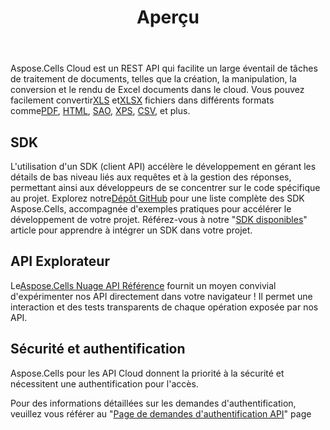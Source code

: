 ﻿---
title: Aperçu
second_title: Aspose.Cells Cloud Documen
type: docs
url: /fr/overview/
description: Aspose.Cells Cloud prend en charge Excel pour créer, convertir, fusionner, diviser, protéger, opération d'objet interne, etc.
weight: 10
kwords: Excel, Office Cloud, REST API, Feuille de calcul, PDF, CSV, Json, Markdwon, Présentation
---
 Aspose.Cells Cloud est un REST API qui facilite un large éventail de tâches de traitement de documents, telles que la création, la manipulation, la conversion et le rendu de Excel documents dans le cloud. Vous pouvez facilement convertir[XLS](https://docs.fileformat.com/spreadsheet/xls/) et[XLSX](https://docs.fileformat.com/spreadsheet/xlsx/) fichiers dans différents formats comme[PDF](https://docs.fileformat.com/view/pdf/), [HTML](https://docs.fileformat.com/web/html/), [SAO](https://docs.fileformat.com/spreadsheet/ods/), [XPS](https://docs.fileformat.com/page-description-language/xps/), [CSV](https://docs.fileformat.com/spreadsheet/csv/), et plus.


## **SDK**

 L'utilisation d'un SDK (client API) accélère le développement en gérant les détails de bas niveau liés aux requêtes et à la gestion des réponses, permettant ainsi aux développeurs de se concentrer sur le code spécifique au projet. Explorez notre[Dépôt GitHub](https://github.com/aspose-cells-cloud) pour une liste complète des SDK Aspose.Cells, accompagnée d'exemples pratiques pour accélérer le développement de votre projet. Référez-vous à notre "[SDK disponibles](/cells/fr/available-sdks/)" article pour apprendre à intégrer un SDK dans votre projet.


## **API Explorateur**

 Le[Aspose.Cells Nuage API Référence](https://apireference.aspose.cloud/cells/) fournit un moyen convivial d'expérimenter nos API directement dans votre navigateur ! Il permet une interaction et des tests transparents de chaque opération exposée par nos API.



## **Sécurité et authentification**
Aspose.Cells pour les API Cloud donnent la priorité à la sécurité et nécessitent une authentification pour l'accès.

Pour des informations détaillées sur les demandes d'authentification, veuillez vous référer au "[Page de demandes d'authentification API](/total/getting-started/rest-api-overview/authenticating-api-requests/)" page



